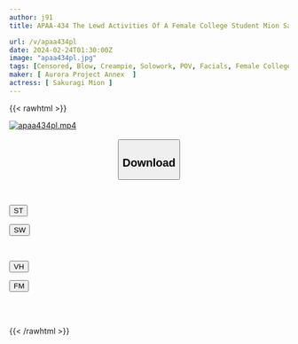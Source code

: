 ```yaml
---
author: j91
title: APAA-434 The Lewd Activities Of A Female College Student Mion Sakuragi

url: /v/apaa434pl
date: 2024-02-24T01:30:00Z
image: "apaa434pl.jpg"
tags: [Censored, Blow, Creampie, Solowork, POV, Facials, Female College Student	]
maker: [ Aurora Project Annex  ]
actress: [ Sakuragi Mion ]
---
```



{{< rawhtml >}}

<div class="video" data-videoid="aVJr09gbzDSxL26">
    <a href="javascript:;">
        <img src="/v/apaa434pl/apaa434pl.jpg" width="WIDTH" height="HEIGHT" alt="apaa434pl.mp4" loading="lazy">
    </a>
</div>

<script type="text/javascript" src="https://j91.asia/asset/on-demand-st.js"></script>

<br>
  <link rel="stylesheet" href="https://j91.asia/asset/bs5.css">
  
  <center>
  <button class="btn btn-primary" type="button" data-bs-toggle="collapse" data-bs-target=".multi-collapse" aria-expanded="false" aria-controls="multiCollapseExample1 multiCollapseExample2"><h2>Download</h2></button></center>
</p>
<div class="row">
  <div class="col">
    <div class="collapse multi-collapse" id="multiCollapseExample1">
      <div class="card card-body">
	      	      <br>
<div class="buttons">  
<p><a href="https://streamtape.to/v/aVJr09gbzDSxL26" target="_blank"><button class="btn-hover color-3"><i class="fa fa-download"></i> ST</button></a></p>
<p><a href="https://cdnwish.com/swqzw6l0hmj4" target="_blank"><button class="btn-hover color-2"><i class="fa fa-download"></i> SW</button></a></p></div>
    </div>
  </div>
</div>
  <div class="col">
    <div class="collapse multi-collapse" id="multiCollapseExample2">
      <div class="card card-body">
	      <br>
<div class="buttons">
<p><a href="https://vidhidepro.com/f/4vurh18zmav8"><button class="btn-hover color-9"><i class="fa fa-download"></i> VH</button></a></p>
<p><a href="https://filemoon.sx/d/gsbaovbmvl3d"><button class="btn-hover color-8"><i class="fa fa-download"></i> FM</button></a></p></div>
<br><br>
      </div>
    </div>
  </div>
</div>

{{< /rawhtml >}}